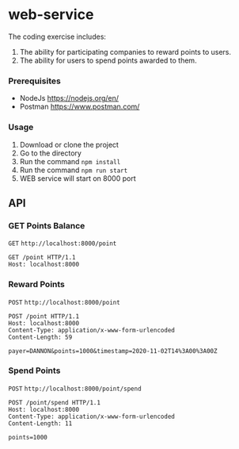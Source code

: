 # web-service

The coding exercise includes: 
1. The ability for participating companies to reward points to users.
2. The ability for users to spend points awarded to them.

### Prerequisites
-   NodeJs https://nodejs.org/en/ 
-   Postman https://www.postman.com/

### Usage

1. Download or clone the project
2. Go to the directory
3. Run the command `npm install`
4. Run the command `npm run start`
5. WEB service will start on 8000 port

## API

### GET Points Balance

`GET` `http://localhost:8000/point`

```
GET /point HTTP/1.1
Host: localhost:8000
```

### Reward Points

`POST` `http://localhost:8000/point`

```
POST /point HTTP/1.1
Host: localhost:8000
Content-Type: application/x-www-form-urlencoded
Content-Length: 59

payer=DANNON&points=1000&timestamp=2020-11-02T14%3A00%3A00Z
```
### Spend Points

`POST` `http://localhost:8000/point/spend`

```
POST /point/spend HTTP/1.1
Host: localhost:8000
Content-Type: application/x-www-form-urlencoded
Content-Length: 11

points=1000
```


